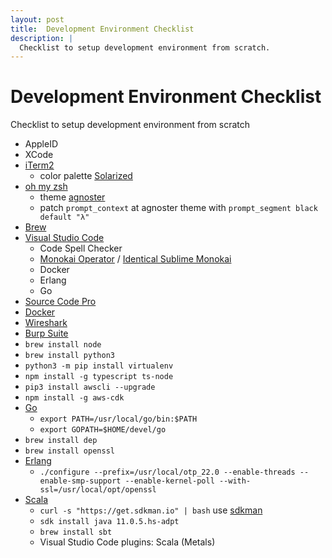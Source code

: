 ```yaml
---
layout: post
title:  Development Environment Checklist
description: |
  Checklist to setup development environment from scratch.
---
```


# Development Environment Checklist

Checklist to setup development environment from scratch 

* AppleID
* XCode
* [iTerm2](https://iterm2.com)
  - color palette [Solarized](https://ethanschoonover.com/solarized/)
* [oh my zsh](https://ohmyz.sh)
  - theme [agnoster](https://github.com/robbyrussell/oh-my-zsh/wiki/Themes#agnoster)
  - patch `prompt_context` at agnoster theme with `prompt_segment black default "λ"`
* [Brew](https://brew.sh)
* [Visual Studio Code](https://code.visualstudio.com)
  - Code Spell Checker
  - [Monokai Operator](https://marketplace.visualstudio.com/items?itemName=markfknight.monokai-operator-theme) / [Identical Sublime Monokai](https://marketplace.visualstudio.com/items?itemName=maximetinu.identical-sublime-monokai-csharp-theme-colorizer)
  - Docker
  - Erlang
  - Go
* [Source Code Pro](https://github.com/adobe-fonts/source-code-pro)
* [Docker](https://hub.docker.com/editions/community/docker-ce-desktop-mac)
* [Wireshark](https://www.wireshark.org/download.html)
* [Burp Suite](https://portswigger.net/burp)
* `brew install node`
* `brew install python3`
* `python3 -m pip install virtualenv`
* `npm install -g typescript ts-node`
* `pip3 install awscli --upgrade`
* `npm install -g aws-cdk`
* [Go](https://golang.org/dl/)
  - `export PATH=/usr/local/go/bin:$PATH`
  - `export GOPATH=$HOME/devel/go`
* `brew install dep`
* `brew install openssl`
* [Erlang](https://www.erlang.org/downloads)
  - `./configure --prefix=/usr/local/otp_22.0 --enable-threads --enable-smp-support --enable-kernel-poll --with-ssl=/usr/local/opt/openssl`
* [Scala](https://www.scala-lang.org)
  - `curl -s "https://get.sdkman.io" | bash` use [sdkman](https://sdkman.io/install)
  - `sdk install java 11.0.5.hs-adpt`
  - `brew install sbt`
  - Visual Studio Code plugins: Scala (Metals)

